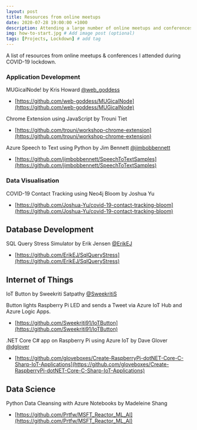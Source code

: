 ```yaml
---
layout: post
title: Resources from online meetups
date: 2020-07-28 19:00:00 +1000
description: Attending a large number of online meetups and conferences during COVID-19 lockdown, this is a list of the interesting and useful projects and tutorials. # Add post description (optional)
img: how-to-start.jpg # Add image post (optional)
tags: [Projects, Lockdown] # add tag
---
```


A list of resources from online meetups & conferences I attended during COVID-19 lockdown.

### **Application Development**

MUGicalNode! by Kris Howard [@web_goddess](https://twitter.com/web_goddess)

  * [https://github.com/web-goddess/MUGicalNode](https://github.com/web-goddess/MUGicalNode)

Chrome Extension using JavaScript by Trouni Tiet

  * [https://github.com/trouni/workshop-chrome-extension](https://github.com/trouni/workshop-chrome-extension)

Azure Speech to Text using Python by Jim Bennett [@jimbobbennett](https://twitter.com/jimbobbennett)

  * [https://github.com/jimbobbennett/SpeechToTextSamples](https://github.com/jimbobbennett/SpeechToTextSamples)


### **Data Visualisation**

COVID-19 Contact Tracking using Neo4j Bloom by Joshua Yu

  * [https://github.com/Joshua-Yu/covid-19-contact-tracking-bloom](https://github.com/Joshua-Yu/covid-19-contact-tracking-bloom)


## **Database Development**

SQL Query Stress Simulator by Erik Jensen [@ErikEJ](https://twitter.com/ErikEJ)

  * [https://github.com/ErikEJ/SqlQueryStress](https://github.com/ErikEJ/SqlQueryStress)


## **Internet of Things**

IoT Button by Sweekriti Satpathy [@SweekritiS](https://twitter.com/SweekritiS)

Button lights Raspberry Pi LED and sends a Tweet via Azure IoT Hub and Azure Logic Apps.

  * [https://github.com/Sweekriti91/IoTButton](https://github.com/Sweekriti91/IoTButton)


.NET Core C# app on Raspberry Pi using Azure IoT by Dave Glover [@dglover](https://twitter.com/dglover)

  * [https://github.com/gloveboxes/Create-RaspberryPi-dotNET-Core-C-Sharp-IoT-Applications](https://github.com/gloveboxes/Create-RaspberryPi-dotNET-Core-C-Sharp-IoT-Applications)


## **Data Science**

Python Data Cleansing with Azure Notebooks by Madeleine Shang

  * [https://github.com/Prtfw/MSFT_Reactor_ML_AI](https://github.com/Prtfw/MSFT_Reactor_ML_AI)
